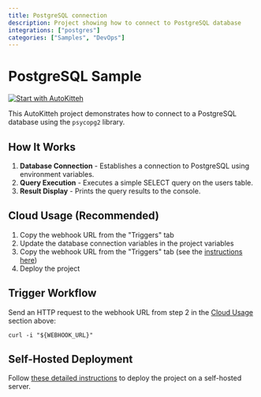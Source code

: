 ```yaml
---
title: PostgreSQL connection
description: Project showing how to connect to PostgreSQL database
integrations: ["postgres"]
categories: ["Samples", "DevOps"]
---
```


# PostgreSQL Sample

[![Start with AutoKitteh](https://autokitteh.com/assets/autokitteh-badge.svg)](https://app.autokitteh.cloud/template?name=samples/postgresql)

This AutoKitteh project demonstrates how to connect to a PostgreSQL database using the `psycopg2` library.

## How It Works

1. **Database Connection** - Establishes a connection to PostgreSQL using environment variables.
2. **Query Execution** - Executes a simple SELECT query on the users table.
3. **Result Display** - Prints the query results to the console.

## Cloud Usage (Recommended)

1. Copy the webhook URL from the "Triggers" tab
2. Update the database connection variables in the project variables
3. Copy the webhook URL from the "Triggers" tab (see the [instructions here](https://docs.autokitteh.com/get_started/deployment#webhook-urls))
4. Deploy the project

## Trigger Workflow

Send an HTTP request to the webhook URL from step 2 in the [Cloud Usage](#cloud-usage) section above:

```shell
curl -i "${WEBHOOK_URL}"
```

## Self-Hosted Deployment

Follow [these detailed instructions](https://docs.autokitteh.com/get_started/deployment) to deploy the project on a self-hosted server.
